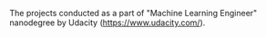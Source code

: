 The projects conducted as a part of "Machine Learning Engineer" nanodegree by Udacity (https://www.udacity.com/).
